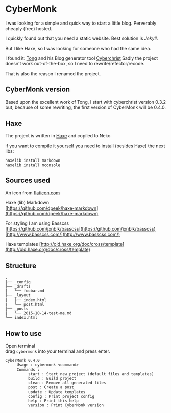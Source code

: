 # CyberMonk

I was looking for a simple and quick way to start a little blog.
Perverably cheaply (free) hosted.

I quickly found out that you need a static website.
Best solution is *Jekyll*.

But I like Haxe, so I was looking for someone who had the same idea.

I found it: [Tong](http://blog.disktree.net/) and his Blog generator tool [Cyberchrist](https://github.com/tong/cyberchrist)
Sadly the project doesn't work out-of-the-box, so I need to rewrite/refector/recode.

That is also the reason I renamed the project.


## CyberMonk version

Based upon the excellent work of Tong, I start with cyberchrist version 0.3.2
but, because of some rewriting, the first version of CyberMonk will be 0.4.0.


## Haxe

The project is written in [Haxe](http://haxe.org/) and copiled to Neko

if you want to compile it yourself you need to install (besides Haxe) the next libs:

```
haxelib install markdown
haxelib install mconsole
```

## Sources used

An icon from [flaticon.com](http://www.flaticon.com/free-icon/feather-outline_43793)

Haxe (lib) Markdown  
[https://github.com/dpeek/haxe-markdown](https://github.com/dpeek/haxe-markdown)

For styling I am using Basscss  
[https://github.com/jxnblk/basscss](https://github.com/jxnblk/basscss)  
[http://www.basscss.com/](http://www.basscss.com/)

Haxe templates
[http://old.haxe.org/doc/cross/template](http://old.haxe.org/doc/cross/template)


## Structure
```
.
├── _config
├── _drafts
|   └── foobar.md
├── _layout
|   ├── index.html
|   └── post.html
├── _posts
|   └── 2015-10-14-test-me.md
└── index.html
```


## How to use

Open terminal  
drag `cybermonk` into your terminal and press enter.

```
CyberMonk 0.4.0
     Usage : cybermonk <command>
     Commands :
          start : Start new project (default files and templates)
          build : Build project
          clean : Remove all generated files
          post : Create a post
          update : Update templates
          config : Print project config
          help : Print this help
          version : Print CyberMonk version

```